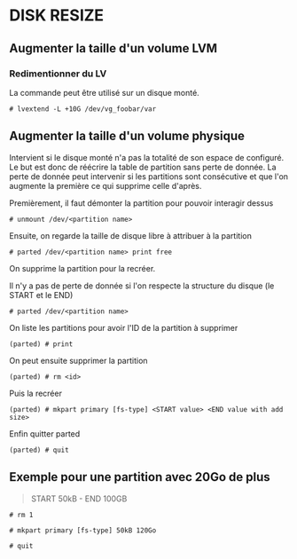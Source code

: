 # DISK RESIZE

## Augmenter la taille d'un volume LVM

### Redimentionner du LV
La commande peut être utilisé sur un disque monté.

```shell
# lvextend -L +10G /dev/vg_foobar/var
```

## Augmenter la taille d'un volume physique
Intervient si le disque monté n'a pas la totalité de son espace de configuré. Le but est donc de réécrire la table de partition sans perte de donnée.
La perte de donnée peut intervenir si les partitions sont consécutive et que l'on augmente la première ce qui supprime celle d'après.

Premièrement, il faut démonter la partition pour pouvoir interagir dessus

```shell
# unmount /dev/<partition name>
```
Ensuite, on regarde la taille de disque libre à attribuer à la partition

```shell
# parted /dev/<partition name> print free
```

On supprime la partition pour la recréer.

Il n'y a pas de perte de donnée si l'on respecte la structure du disque (le START et le END)

```shell
# parted /dev/<partition name>
```

On liste les partitions pour avoir l'ID de la partition à supprimer

```shell
(parted) # print
```

On peut ensuite supprimer la partition

```shell
(parted) # rm <id>
```

Puis la recréer 

```shell
(parted) # mkpart primary [fs-type] <START value> <END value with add size>
```

Enfin quitter parted

```shell
(parted) # quit
```

## Exemple pour une partition avec 20Go de plus
>START 50kB - END 100GB

```shell
# rm 1
```
```shell
# mkpart primary [fs-type] 50kB 120Go
```
```shell
# quit
```
